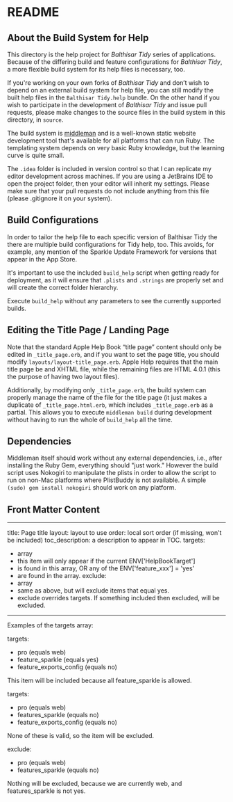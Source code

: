 README
======

About the Build System for Help
-------------------------------
This directory is the help project for _Balthisar Tidy_ series of applications.
Because of the differing build and feature configurations for _Balthisar Tidy_,
a more flexible build system for its help files is necessary, too.

If you're working on your own forks of _Balthisar Tidy_ and don’t wish to
depend on an external build system for help file, you can still modify the
built help files in the `Balthisar Tidy.help` bundle. On the other hand if you
wish to participate in the development of _Balthisar Tidy_ and issue pull
requests, please make changes to the source files in the build system in this
directory, in `source`.

The build system is [middleman](http://middlemanapp.com/) and is a well-known
static website development tool that's available for all platforms that can
run Ruby. The templating system depends on very basic Ruby knowledge, but the
learning curve is quite small.

The `.idea` folder is included in version control so that I can replicate my
editor development across machines. If you are using a JetBrains IDE to open
the project folder, then your editor will inherit my settings. Please make
sure that your pull requests do not include anything from this file (please
.gitignore it on your system).


Build Configurations
--------------------
In order to tailor the help file to each specific version of Balthisar Tidy
the there are multiple build configurations for Tidy help, too. This avoids,
for example, any mention of the Sparkle Update Framework for versions that
appear in the App Store.

It's important to use the included `build_help` script when getting ready
for deployment, as it will ensure that `.plists` and `.strings` are properly
set and will create the correct folder hierarchy.

Execute `build_help` without any parameters to see the currently supported
builds.


Editing the Title Page / Landing Page
-------------------------------------
Note that the standard Apple Help Book “title page” content should only be
edited in `_title_page.erb`, and if you want to set the page title, you
should modify `layouts/layout-title_page.erb`. Apple Help requires that the
main title page be and XHTML file, while the remaining files are HTML 4.0.1
(this the purpose of having two layout files).

Additionally, by modifying only `_title_page.erb`, the build system can
properly manage the name of the file for the title page (it just makes a
duplicate of `_title_page.html.erb`, which includes `_title_page.erb` as a
partial. This allows you to execute `middleman build` during development
without having to run the whole of `build_help` all the time.

Dependencies
------------
Middleman itself should work without any external dependencies, i.e., after
installing the Ruby Gem, everything should "just work." However the build
script uses Nokogiri to manipulate the plists in order to allow the script
to run on non-Mac platforms where PlistBuddy is not available. A simple
`(sudo) gem install nokogiri` should work on any platform.


Front Matter Content
--------------------

---

title: Page title
layout: layout to use
order: local sort order (if missing, won't be included)
toc_description: a description to appear in TOC.
targets:
 - array
 - this item will only appear if the current ENV['HelpBookTarget']
 - is found in this array, OR any of the ENV['feature_xxx'] = 'yes'
 - are found in the array.
exclude:
 - array
 - same as above, but will exclude items that equal yes.
 - exclude overrides targets. If something included then excluded, will be excluded.
---


Examples of the targets array:

targets:
 - pro (equals web)
 - feature_sparkle (equals yes)
 - feature_exports_config (equals no)

This item will be included because all feature_sparkle is allowed.

targets:
 - pro (equals web)
 - features_sparkle (equals no)
 - feature_exports_config (equals no)

None of these is valid, so the item will be excluded.

exclude:
 - pro (equals web)
 - features_sparkle (equals no)

Nothing will be excluded, because we are currently web, and features_sparkle is not yes.
